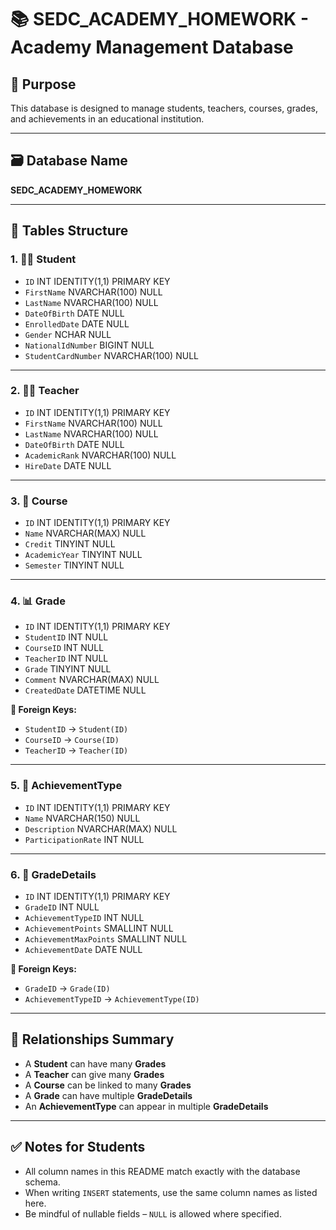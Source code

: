 # 📚 SEDC_ACADEMY_HOMEWORK - Academy Management Database

## 🎯 Purpose
This database is designed to manage students, teachers, courses, grades, and achievements in an educational institution.

---

## 🗃️ Database Name
**SEDC_ACADEMY_HOMEWORK**

---

## 🧩 Tables Structure

### 1. 🧑‍🎓 Student
- `ID` INT IDENTITY(1,1) PRIMARY KEY
- `FirstName` NVARCHAR(100) NULL
- `LastName` NVARCHAR(100) NULL
- `DateOfBirth` DATE NULL
- `EnrolledDate` DATE NULL
- `Gender` NCHAR NULL
- `NationalIdNumber` BIGINT NULL
- `StudentCardNumber` NVARCHAR(100) NULL

---

### 2. 👩‍🏫 Teacher
- `ID` INT IDENTITY(1,1) PRIMARY KEY
- `FirstName` NVARCHAR(100) NULL
- `LastName` NVARCHAR(100) NULL
- `DateOfBirth` DATE NULL
- `AcademicRank` NVARCHAR(100) NULL
- `HireDate` DATE NULL

---

### 3. 📘 Course
- `ID` INT IDENTITY(1,1) PRIMARY KEY
- `Name` NVARCHAR(MAX) NULL
- `Credit` TINYINT NULL
- `AcademicYear` TINYINT NULL
- `Semester` TINYINT NULL

---

### 4. 📊 Grade
- `ID` INT IDENTITY(1,1) PRIMARY KEY
- `StudentID` INT NULL
- `CourseID` INT NULL
- `TeacherID` INT NULL
- `Grade` TINYINT NULL
- `Comment` NVARCHAR(MAX) NULL
- `CreatedDate` DATETIME NULL

**🔗 Foreign Keys:**
- `StudentID` → `Student(ID)`
- `CourseID` → `Course(ID)`
- `TeacherID` → `Teacher(ID)`

---

### 5. 🏅 AchievementType
- `ID` INT IDENTITY(1,1) PRIMARY KEY
- `Name` NVARCHAR(150) NULL
- `Description` NVARCHAR(MAX) NULL
- `ParticipationRate` INT NULL

---

### 6. 📝 GradeDetails
- `ID` INT IDENTITY(1,1) PRIMARY KEY
- `GradeID` INT NULL
- `AchievementTypeID` INT NULL
- `AchievementPoints` SMALLINT NULL
- `AchievementMaxPoints` SMALLINT NULL
- `AchievementDate` DATE NULL

**🔗 Foreign Keys:**
- `GradeID` → `Grade(ID)`
- `AchievementTypeID` → `AchievementType(ID)`

---

## 🔗 Relationships Summary

- A **Student** can have many **Grades**
- A **Teacher** can give many **Grades**
- A **Course** can be linked to many **Grades**
- A **Grade** can have multiple **GradeDetails**
- An **AchievementType** can appear in multiple **GradeDetails**

---

## ✅ Notes for Students
- All column names in this README match exactly with the database schema.
- When writing `INSERT` statements, use the same column names as listed here.
- Be mindful of nullable fields – `NULL` is allowed where specified.

